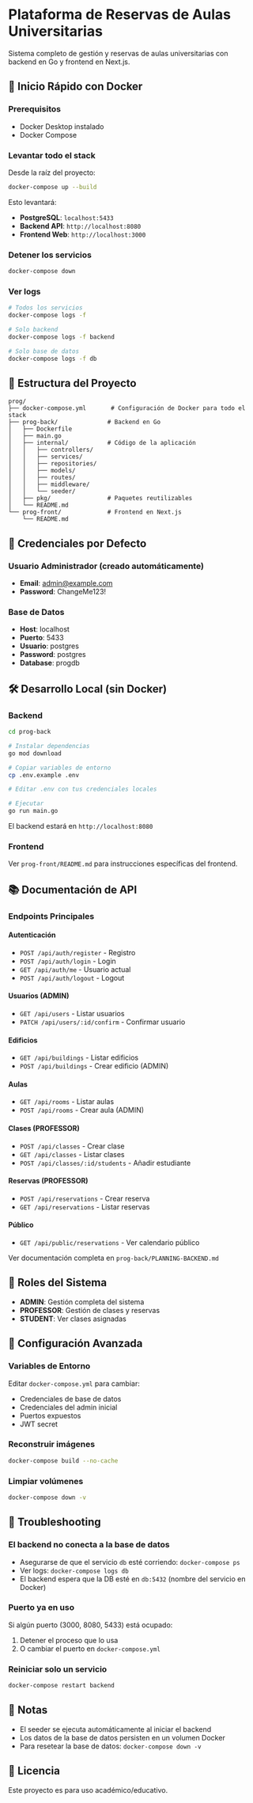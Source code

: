 # Plataforma de Reservas de Aulas Universitarias

Sistema completo de gestión y reservas de aulas universitarias con backend en Go y frontend en Next.js.

## 🚀 Inicio Rápido con Docker

### Prerequisitos

- Docker Desktop instalado
- Docker Compose

### Levantar todo el stack

Desde la raíz del proyecto:

```bash
docker-compose up --build
```

Esto levantará:

- **PostgreSQL**: `localhost:5433`
- **Backend API**: `http://localhost:8080`
- **Frontend Web**: `http://localhost:3000`

### Detener los servicios

```bash
docker-compose down
```

### Ver logs

```bash
# Todos los servicios
docker-compose logs -f

# Solo backend
docker-compose logs -f backend

# Solo base de datos
docker-compose logs -f db
```

## 📁 Estructura del Proyecto

```
prog/
├── docker-compose.yml       # Configuración de Docker para todo el stack
├── prog-back/              # Backend en Go
│   ├── Dockerfile
│   ├── main.go
│   ├── internal/           # Código de la aplicación
│   │   ├── controllers/
│   │   ├── services/
│   │   ├── repositories/
│   │   ├── models/
│   │   ├── routes/
│   │   ├── middleware/
│   │   └── seeder/
│   ├── pkg/                # Paquetes reutilizables
│   └── README.md
└── prog-front/             # Frontend en Next.js
    └── README.md
```

## 🔑 Credenciales por Defecto

### Usuario Administrador (creado automáticamente)

- **Email**: admin@example.com
- **Password**: ChangeMe123!

### Base de Datos

- **Host**: localhost
- **Puerto**: 5433
- **Usuario**: postgres
- **Password**: postgres
- **Database**: progdb

## 🛠️ Desarrollo Local (sin Docker)

### Backend

```bash
cd prog-back

# Instalar dependencias
go mod download

# Copiar variables de entorno
cp .env.example .env

# Editar .env con tus credenciales locales

# Ejecutar
go run main.go
```

El backend estará en `http://localhost:8080`

### Frontend

Ver `prog-front/README.md` para instrucciones específicas del frontend.

## 📚 Documentación de API

### Endpoints Principales

#### Autenticación

- `POST /api/auth/register` - Registro
- `POST /api/auth/login` - Login
- `GET /api/auth/me` - Usuario actual
- `POST /api/auth/logout` - Logout

#### Usuarios (ADMIN)

- `GET /api/users` - Listar usuarios
- `PATCH /api/users/:id/confirm` - Confirmar usuario

#### Edificios

- `GET /api/buildings` - Listar edificios
- `POST /api/buildings` - Crear edificio (ADMIN)

#### Aulas

- `GET /api/rooms` - Listar aulas
- `POST /api/rooms` - Crear aula (ADMIN)

#### Clases (PROFESSOR)

- `POST /api/classes` - Crear clase
- `GET /api/classes` - Listar clases
- `POST /api/classes/:id/students` - Añadir estudiante

#### Reservas (PROFESSOR)

- `POST /api/reservations` - Crear reserva
- `GET /api/reservations` - Listar reservas

#### Público

- `GET /api/public/reservations` - Ver calendario público

Ver documentación completa en `prog-back/PLANNING-BACKEND.md`

## 🎯 Roles del Sistema

- **ADMIN**: Gestión completa del sistema
- **PROFESSOR**: Gestión de clases y reservas
- **STUDENT**: Ver clases asignadas

## 🔧 Configuración Avanzada

### Variables de Entorno

Editar `docker-compose.yml` para cambiar:

- Credenciales de base de datos
- Credenciales del admin inicial
- Puertos expuestos
- JWT secret

### Reconstruir imágenes

```bash
docker-compose build --no-cache
```

### Limpiar volúmenes

```bash
docker-compose down -v
```

## 🐛 Troubleshooting

### El backend no conecta a la base de datos

- Asegurarse de que el servicio `db` esté corriendo: `docker-compose ps`
- Ver logs: `docker-compose logs db`
- El backend espera que la DB esté en `db:5432` (nombre del servicio en Docker)

### Puerto ya en uso

Si algún puerto (3000, 8080, 5433) está ocupado:

1. Detener el proceso que lo usa
2. O cambiar el puerto en `docker-compose.yml`

### Reiniciar solo un servicio

```bash
docker-compose restart backend
```

## 📝 Notas

- El seeder se ejecuta automáticamente al iniciar el backend
- Los datos de la base de datos persisten en un volumen Docker
- Para resetear la base de datos: `docker-compose down -v`

## 📄 Licencia

Este proyecto es para uso académico/educativo.
